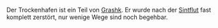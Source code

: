 Der Trockenhafen ist ein Teil von [Grashk](Grashk.md). Er wurde nach der [Sintflut](../Events/die%20Sintflut.md) fast komplett zerstört, nur wenige Wege sind noch begehbar.